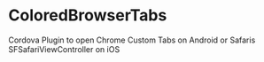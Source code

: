 # ColoredBrowserTabs
Cordova Plugin to open Chrome Custom Tabs on Android or Safaris SFSafariViewController on iOS
